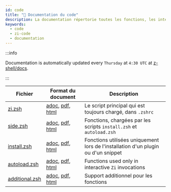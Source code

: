 ```yaml
---
id: code
title: "🔖 Documentation du code"
description: La documentation répertorie toutes les fonctions, les interactions entre elles, leurs commentaires et leurs caractéristiques.
keywords:
  - code
  - zi-code
  - documentation
---
```


:::info

Documentation is automatically updated every `Thursday` at `4:30 UTC` at [z-shell/docs][].

:::

| Fichier              | Format du document                | Description                                                                       |
| -------------------- | --------------------------------- | --------------------------------------------------------------------------------- |
| [zi.zsh][2]          | [adoc][3], [pdf][4], [html][5]    | Le script principal qui est toujours chargé, dans `.zshrc`                        |
| [side.zsh][6]        | [adoc][7], [pdf][8], [html][9]    | Fonctions, chargées par les scripts `install.zsh` et `autoload.zsh`               |
| [install.zsh][10]    | [adoc][11], [pdf][12], [html][13] | Fonctions utilisées uniquement lors de l'installation d'un plugin ou d'un snippet |
| [autoload.zsh][14]   | [adoc][15], [pdf][16], [html][17] | Functions used only in interactive `Zi` invocations                               |
| [additional.zsh][18] | [adoc][19], [pdf][20], [html][21] | Support additionnel pour les fonctions                                            |

[z-shell/docs]: https://github.com/z-shell/docs
[2]: https://github.com/z-shell/zi/blob/main/zi.zsh
[3]: https://github.com/z-shell/docs/blob/main/code/zsdoc/asciidoc/zi.zsh.adoc
[4]: https://github.com/z-shell/docs/blob/main/code/zsdoc/pdf/zi.zsh.pdf
[5]: https://z-shell.github.io/docs/code/html/zi.zsh.html
[6]: https://github.com/z-shell/zi/blob/main/lib/zsh/side.zsh
[7]: https://github.com/z-shell/docs/blob/main/code/zsdoc/asciidoc/side.zsh.adoc
[8]: https://github.com/z-shell/docs/blob/main/code/zsdoc/pdf/side.zsh.pdf
[9]: https://z-shell.github.io/docs/code/html/side.zsh.html
[10]: https://github.com/z-shell/zi/blob/main/lib/zsh/install.zsh
[11]: https://github.com/z-shell/docs/blob/main/code/zsdoc/asciidoc/install.zsh.adoc
[12]: https://github.com/z-shell/docs/blob/main/code/zsdoc/pdf/install.zsh.pdf
[13]: https://z-shell.github.io/docs/code/html/install.zsh.html
[14]: https://github.com/z-shell/zi/blob/main/lib/zsh/autoload.zsh
[15]: https://github.com/z-shell/docs/blob/main/code/zsdoc/asciidoc/autoload.zsh.adoc
[16]: https://github.com/z-shell/docs/blob/main/code/zsdoc/pdf/autoload.zsh.pdf
[17]: https://z-shell.github.io/docs/code/html/autoload.zsh.html
[18]: https://github.com/z-shell/zi/blob/main/lib/zsh/additional.zsh
[19]: https://github.com/z-shell/docs/blob/main/code/zsdoc/asciidoc/additional.zsh.adoc
[20]: https://github.com/z-shell/docs/blob/main/code/zsdoc/pdf/additional.zsh.pdf
[21]: https://z-shell.github.io/docs/code/html/additional.zsh.html
